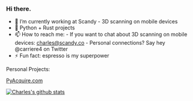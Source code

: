 ### Hi there. 

- 🔭 I’m currently working at Scandy - 3D scanning on mobile devices
- 🌱 Python + Rust projects
- 📫 How to reach me: 
      -   If you want to chat about 3D scanning on mobile devices:  charles@scandy.co
      -   Personal connections? Say hey @carriere4 on Twitter
- ⚡ Fun fact: espresso is my superpower

Personal Projects:

[PyAcquire.com](https://pyacquire.com)



[![Charles's github stats](https://github-readme-stats.vercel.app/api?username=carriere4&count_private=true&show_icons=true)](https://github.com/carriere4/github-readme-stats)


